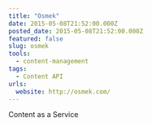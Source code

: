 ```yaml
---
title: "Osmek"
date: 2015-05-08T21:52:00.000Z
posted_date: 2015-05-08T21:52:00.000Z
featured: false
slug: osmek
tools: 
  - content-management
tags:
  - Content API
urls:
  website: http://osmek.com/
---
```

Content as a Service




